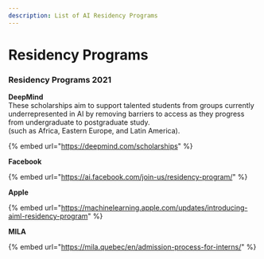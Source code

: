 ```yaml
---
description: List of AI Residency Programs
---
```


# Residency Programs

### Residency Programs 2021

**DeepMind**  
These scholarships aim to support talented students from groups currently underrepresented in AI by removing barriers to access as they progress from undergraduate to postgraduate study.  
\(such as Africa, Eastern Europe, and Latin America\).

{% embed url="https://deepmind.com/scholarships" %}

**Facebook** 

{% embed url="https://ai.facebook.com/join-us/residency-program/" %}

**Apple**

{% embed url="https://machinelearning.apple.com/updates/introducing-aiml-residency-program" %}

**MILA**

{% embed url="https://mila.quebec/en/admission-process-for-interns/" %}



